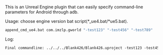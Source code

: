 This is an Unreal Engine plugin that can easily specify command-line parameters for Android through adb.

Usage: choose engine version bat script(\*_ue4.bat/\*ue5.bat).

```bash
append_cmd_ue4.bat com.imzlp.gworld "-test123" "-test456" "-test789"
```

Log:

```txt
Final commandline: ../../../Blank426/Blank426.uproject -test123 -test456 -test789
```

